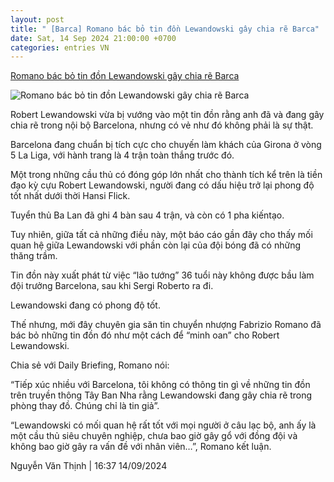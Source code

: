 ```yaml
---
layout: post
title: " [Barca] Romano bác bỏ tin đồn Lewandowski gây chia rẽ Barca"
date: Sat, 14 Sep 2024 21:00:00 +0700
categories: entries VN
---
```

[Romano bác bỏ tin đồn Lewandowski gây chia rẽ Barca](https://www.tinthethao.com.vn/romano-bac-bo-tin-don-lewandowski-gay-chia-re-barca-d779313.html)

![Romano bác bỏ tin đồn Lewandowski gây chia rẽ Barca](https://media.tinthethao.com.vn/resize/534x280/files/bongda/2024/09/14/romano-bac-bo-tin-don-lewandowski-chia-re-phong-thay-do-barca-1726302416708jpg.jpg)

Robert Lewandowski vừa bị vướng vào một tin đồn rằng anh đã và đang gây chia rẽ trong nội bộ Barcelona, nhưng có vẻ như đó không phải là sự thật.

Barcelona đang chuẩn bị tích cực cho chuyến làm khách của Girona ở vòng 5 La Liga, với hành trang là 4 trận toàn thắng trước đó.

Một trong những cầu thủ có đóng góp lớn nhất cho thành tích kể trên là tiền đạo kỳ cựu Robert Lewandowski, người đang có dấu hiệu trở lại phong độ tốt nhất dưới thời Hansi Flick.

Tuyển thủ Ba Lan đã ghi 4 bàn sau 4 trận, và còn có 1 pha kiến ​​tạo.

Tuy nhiên, giữa tất cả những điều này, một báo cáo gần đây cho thấy mối quan hệ giữa Lewandowski với phần còn lại của đội bóng đã có những thăng trầm.

Tin đồn này xuất phát từ việc “lão tướng” 36 tuổi này không được bầu làm đội trưởng Barcelona, sau khi Sergi Roberto ra đi.

Lewandowski đang có phong độ tốt.

Thế nhưng, mới đây chuyên gia săn tin chuyển nhượng Fabrizio Romano đã bác bỏ những tin đồn đó như một cách để “minh oan” cho Robert Lewandowski.

Chia sẻ với Daily Briefing, Romano nói:

“Tiếp xúc nhiều với Barcelona, ​​​​tôi không có thông tin gì về những tin đồn trên truyền thông Tây Ban Nha rằng Lewandowski đang gây chia rẽ trong phòng thay đồ. Chúng chỉ là tin giả”.

“Lewandowski có mối quan hệ rất tốt với mọi người ở câu lạc bộ, anh ấy là một cầu thủ siêu chuyên nghiệp, chưa bao giờ gây gổ với đồng đội và không bao giờ gây ra vấn đề với nhân viên…”, Romano kết luận.

Nguyễn Văn Thịnh | 16:37 14/09/2024

